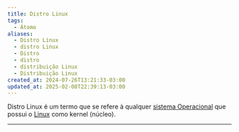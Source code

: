 ```yaml
---
title: Distro Linux
tags:
  - Átomo
aliases:
  - Distro Linux
  - distro Linux
  - Distro
  - distro
  - distribuição Linux
  - Distribuição Linux
created_at: 2024-07-26T13:21:33-03:00
updated_at: 2025-02-08T22:39:13-03:00
---
```


Distro Linux é um termo que se refere à qualquer [sistema Operacional](../../../08/04/atomo/Sistema_Operacional.md) que possui o [Linux](../entrada/Linux.md) como kernel (núcleo).

---